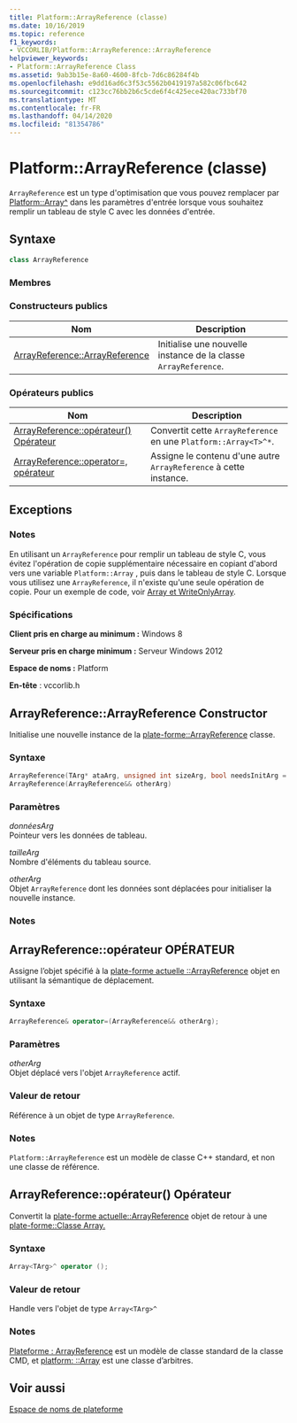 ```yaml
---
title: Platform::ArrayReference (classe)
ms.date: 10/16/2019
ms.topic: reference
f1_keywords:
- VCCORLIB/Platform::ArrayReference::ArrayReference
helpviewer_keywords:
- Platform::ArrayReference Class
ms.assetid: 9ab3b15e-8a60-4600-8fcb-7d6c86284f4b
ms.openlocfilehash: e9dd16ad6c3f53c5562b0419197a582c06fbc642
ms.sourcegitcommit: c123cc76bb2b6c5cde6f4c425ece420ac733bf70
ms.translationtype: MT
ms.contentlocale: fr-FR
ms.lasthandoff: 04/14/2020
ms.locfileid: "81354786"
---
```

# <a name="platformarrayreference-class"></a>Platform::ArrayReference (classe)

`ArrayReference` est un type d'optimisation que vous pouvez remplacer par [Platform::Array^](../cppcx/platform-array-class.md) dans les paramètres d'entrée lorsque vous souhaitez remplir un tableau de style C avec les données d'entrée.

## <a name="syntax"></a>Syntaxe

```cpp
class ArrayReference
```

### <a name="members"></a>Membres

### <a name="public-constructors"></a>Constructeurs publics

|Nom|Description|
|----------|-----------------|
|[ArrayReference::ArrayReference](#ctor)|Initialise une nouvelle instance de la classe `ArrayReference`.|

### <a name="public-operators"></a>Op&#233;rateurs publics

|Nom|Description|
|----------|-----------------|
|[ArrayReference::opérateur() Opérateur](#operator-call)|Convertit cette `ArrayReference` en une `Platform::Array<T>^*`.|
|[ArrayReference::operator=, opérateur](#operator-assign)|Assigne le contenu d'une autre `ArrayReference` à cette instance.|

## <a name="exceptions"></a>Exceptions

### <a name="remarks"></a>Notes

En utilisant un `ArrayReference` pour remplir un tableau de style C, vous évitez l'opération de copie supplémentaire nécessaire en copiant d'abord vers une variable `Platform::Array` , puis dans le tableau de style C. Lorsque vous utilisez une `ArrayReference`, il n'existe qu'une seule opération de copie. Pour un exemple de code, voir [Array et WriteOnlyArray](../cppcx/array-and-writeonlyarray-c-cx.md).

### <a name="requirements"></a>Spécifications

**Client pris en charge au minimum :** Windows 8

**Serveur pris en charge minimum :** Serveur Windows 2012

**Espace de noms :** Platform

**En-tête** : vccorlib.h

## <a name="arrayreferencearrayreference-constructor"></a><a name="ctor"></a>ArrayReference::ArrayReference Constructor

Initialise une nouvelle instance de la [plate-forme::ArrayReference](../cppcx/platform-arrayreference-class.md) classe.

### <a name="syntax"></a>Syntaxe

```cpp
ArrayReference(TArg* ataArg, unsigned int sizeArg, bool needsInitArg = false);
ArrayReference(ArrayReference&& otherArg)
```

### <a name="parameters"></a>Paramètres

*donnéesArg*<br/>
Pointeur vers les données de tableau.

*tailleArg*<br/>
Nombre d'éléments du tableau source.

*otherArg*<br/>
Objet `ArrayReference` dont les données sont déplacées pour initialiser la nouvelle instance.

### <a name="remarks"></a>Notes

## <a name="arrayreferenceoperator-operator"></a><a name="operator-assign"></a>ArrayReference::opérateur OPÉRATEUR

Assigne l’objet spécifié à la [plate-forme actuelle ::ArrayReference](../cppcx/platform-arrayreference-class.md) objet en utilisant la sémantique de déplacement.

### <a name="syntax"></a>Syntaxe

```cpp
ArrayReference& operator=(ArrayReference&& otherArg);
```

### <a name="parameters"></a>Paramètres

*otherArg*<br/>
Objet déplacé vers l'objet `ArrayReference` actif.

### <a name="return-value"></a>Valeur de retour

Référence à un objet de type `ArrayReference`.

### <a name="remarks"></a>Notes

`Platform::ArrayReference` est un modèle de classe C++ standard, et non une classe de référence.

## <a name="arrayreferenceoperator-operator"></a><a name="operator-call"></a>ArrayReference::opérateur() Opérateur

Convertit la [plate-forme actuelle::ArrayReference](../cppcx/platform-arrayreference-class.md) objet de retour à une [plate-forme::Classe Array.](../cppcx/platform-array-class.md)

### <a name="syntax"></a>Syntaxe

```cpp
Array<TArg>^ operator ();
```

### <a name="return-value"></a>Valeur de retour

Handle vers l'objet de type `Array<TArg>^`

### <a name="remarks"></a>Notes

[Plateforme : ArrayReference](../cppcx/platform-arrayreference-class.md) est un modèle de classe standard de la classe CMD, et [platform: ::Array](../cppcx/platform-array-class.md) est une classe d’arbitres.

## <a name="see-also"></a>Voir aussi

[Espace de noms de plateforme](../cppcx/platform-namespace-c-cx.md)

